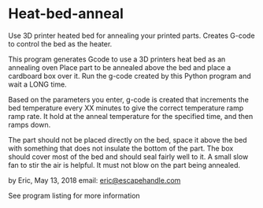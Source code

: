 # Heat-bed-anneal
Use 3D printer heated bed for annealing your printed parts. Creates G-code to control the bed as the heater.

This program generates Gcode to use a 3D printers heat bed as an annealing oven
Place part to be annealed above the bed and place a cardboard box over it. 
Run the g-code created by this Python program and wait a LONG time.

Based on the parameters you enter, g-code is created that increments the bed temperature every XX minutes
to give the correct temperature ramp ramp rate. It hold at the anneal temperature for the specified time,
and then ramps down.

The part should not be placed directly on the bed, space it above the bed with something that does not
insulate the bottom of the part. The box should cover most of the bed and should seal fairly well to it.
A small slow fan to stir the air is helpful. It must not blow on the part being annealed.

by Eric, May 13, 2018     email: eric@escapehandle.com

See program listing for more information
